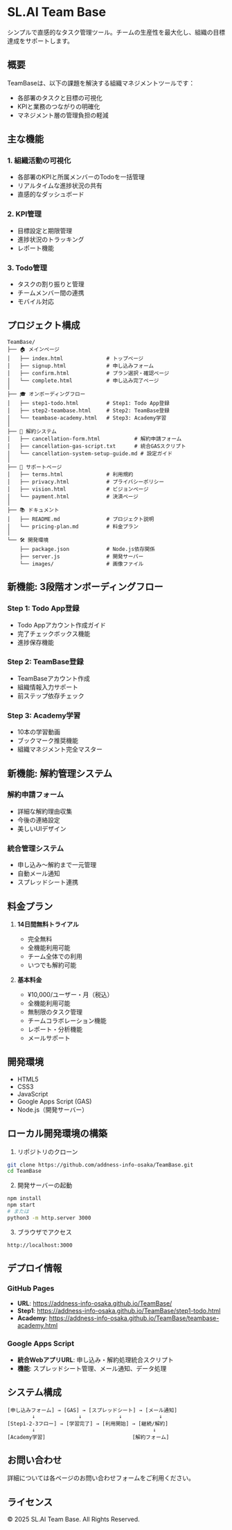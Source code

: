 # SL.AI Team Base

シンプルで直感的なタスク管理ツール。チームの生産性を最大化し、組織の目標達成をサポートします。

## 概要

TeamBaseは、以下の課題を解決する組織マネジメントツールです：

- 各部署のタスクと目標の可視化
- KPIと業務のつながりの明確化
- マネジメント層の管理負担の軽減

## 主な機能

### 1. 組織活動の可視化
- 各部署のKPIと所属メンバーのTodoを一括管理
- リアルタイムな進捗状況の共有
- 直感的なダッシュボード

### 2. KPI管理
- 目標設定と期限管理
- 進捗状況のトラッキング
- レポート機能

### 3. Todo管理
- タスクの割り振りと管理
- チームメンバー間の連携
- モバイル対応

## プロジェクト構成

```
TeamBase/
├── 🏠 メインページ
│   ├── index.html              # トップページ
│   ├── signup.html             # 申し込みフォーム
│   ├── confirm.html            # プラン選択・確認ページ
│   └── complete.html           # 申し込み完了ページ
│
├── 🎓 オンボーディングフロー
│   ├── step1-todo.html         # Step1: Todo App登録
│   ├── step2-teambase.html     # Step2: TeamBase登録
│   └── teambase-academy.html   # Step3: Academy学習
│
├── 🔧 解約システム
│   ├── cancellation-form.html           # 解約申請フォーム
│   ├── cancellation-gas-script.txt      # 統合GASスクリプト
│   └── cancellation-system-setup-guide.md # 設定ガイド
│
├── 📄 サポートページ
│   ├── terms.html              # 利用規約
│   ├── privacy.html            # プライバシーポリシー
│   ├── vision.html             # ビジョンページ
│   └── payment.html            # 決済ページ
│
├── 📚 ドキュメント
│   ├── README.md               # プロジェクト説明
│   └── pricing-plan.md         # 料金プラン
│
└── 🛠️ 開発環境
    ├── package.json            # Node.js依存関係
    ├── server.js               # 開発サーバー
    └── images/                 # 画像ファイル
```

## 新機能: 3段階オンボーディングフロー

### Step 1: Todo App登録
- Todo Appアカウント作成ガイド
- 完了チェックボックス機能
- 進捗保存機能

### Step 2: TeamBase登録
- TeamBaseアカウント作成
- 組織情報入力サポート
- 前ステップ依存チェック

### Step 3: Academy学習
- 10本の学習動画
- ブックマーク推奨機能
- 組織マネジメント完全マスター

## 新機能: 解約管理システム

### 解約申請フォーム
- 詳細な解約理由収集
- 今後の連絡設定
- 美しいUIデザイン

### 統合管理システム
- 申し込み〜解約まで一元管理
- 自動メール通知
- スプレッドシート連携

## 料金プラン

1. **14日間無料トライアル**
   - 完全無料
   - 全機能利用可能
   - チーム全体での利用
   - いつでも解約可能

2. **基本料金**
   - ¥10,000/ユーザー・月（税込）
   - 全機能利用可能
   - 無制限のタスク管理
   - チームコラボレーション機能
   - レポート・分析機能
   - メールサポート

## 開発環境

- HTML5
- CSS3
- JavaScript
- Google Apps Script (GAS)
- Node.js（開発サーバー）

## ローカル開発環境の構築

1. リポジトリのクローン
```bash
git clone https://github.com/addness-info-osaka/TeamBase.git
cd TeamBase
```

2. 開発サーバーの起動
```bash
npm install
npm start
# または
python3 -m http.server 3000
```

3. ブラウザでアクセス
```
http://localhost:3000
```

## デプロイ情報

### GitHub Pages
- **URL**: https://addness-info-osaka.github.io/TeamBase/
- **Step1**: https://addness-info-osaka.github.io/TeamBase/step1-todo.html
- **Academy**: https://addness-info-osaka.github.io/TeamBase/teambase-academy.html

### Google Apps Script
- **統合WebアプリURL**: 申し込み・解約処理統合スクリプト
- **機能**: スプレッドシート管理、メール通知、データ処理

## システム構成

```
[申し込みフォーム] → [GAS] → [スプレッドシート] → [メール通知]
        ↓              ↓            ↓            ↓
[Step1-2-3フロー] → [学習完了] → [利用開始] → [継続/解約]
        ↓                                      ↓
[Academy学習]                            [解約フォーム]
```

## お問い合わせ

詳細については各ページのお問い合わせフォームをご利用ください。

## ライセンス

© 2025 SL.AI Team Base. All Rights Reserved.